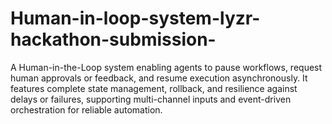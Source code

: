 # Human-in-loop-system-lyzr-hackathon-submission-
A Human-in-the-Loop system enabling agents to pause workflows, request human approvals or feedback, and resume execution asynchronously. It features complete state management, rollback, and resilience against delays or failures, supporting multi-channel inputs and event-driven orchestration for reliable automation.
